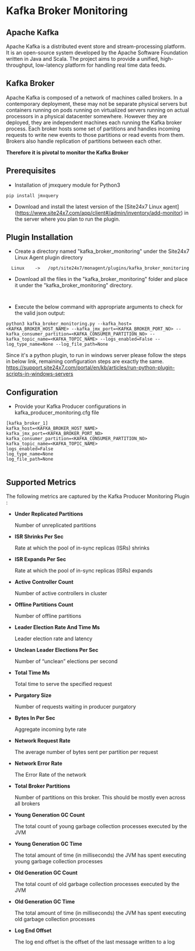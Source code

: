 # **Kafka Broker Monitoring**

## Apache Kafka

Apache Kafka is a distributed event store and stream-processing platform. It is an open-source system developed by the Apache Software Foundation written in Java and Scala. The project aims to provide a unified, high-throughput, low-latency platform for handling real time data feeds.

## Kafka Broker

Apache Kafka is composed of a network of machines called brokers. In a contemporary deployment, these may not be separate physical servers but containers running on pods running on virtualized servers running on actual processors in a physical datacenter somewhere. However they are deployed, they are independent machines each running the Kafka broker process. Each broker hosts some set of partitions and handles incoming requests to write new events to those partitions or read events from them. Brokers also handle replication of partitions between each other.



**Therefore it is pivotal to monitor the Kafka Broker**

## Prerequisites
 - Installation of jmxquery module for Python3
```
pip install jmxquery
```

 - Download and install the latest version of the [Site24x7 Linux agent] (https://www.site24x7.com/app/client#/admin/inventory/add-monitor) in the server where you plan to run the plugin.

## Plugin Installation

- Create a directory named "kafka_broker_monitoring" under the Site24x7 Linux Agent plugin directory

```
  Linux    ->   /opt/site24x7/monagent/plugins/kafka_broker_monitoring
```

 - Download all the files in the "kafka_broker_monitoring" folder and place it under the "kafka_broker_monitoring" directory. 

```


```

- Execute the below command with appropriate arguments to check for the valid json output:

```
python3 kafka_broker_monitoring.py --kafka_host=<KAFKA_BROKER_HOST_NAME> --kafka_jmx_port=<KAFKA_BROKER_PORT_NO> --kafka_consumer_partition=<KAFKA_CONSUMER_PARTITION_NO> --kafka_topic_name=<KAFKA_TOPIC_NAME> --logs_enabled=False --log_type_name=None --log_file_path=None
```
Since it's a python plugin, to run in windows server please follow the steps in below link, remaining configuration steps are exactly the same.
https://support.site24x7.com/portal/en/kb/articles/run-python-plugin-scripts-in-windows-servers


## Configuration

- Provide your Kafka Producer configurations in kafka_producer_monitoring.cfg file

```
[kafka_broker_1]
kafka_host=<KAFKA_BROKER_HOST_NAME>
kafka_jmx_port=<KAFKA_BROKER_PORT_NO>
kafka_consumer_partition=<KAFKA_CONSUMER_PARTITION_NO>
kafka_topic_name=<KAFKA_TOPIC_NAME>
logs_enabled=False
log_type_name=None
log_file_path=None


```

## Supported Metrics
The following metrics are captured by the Kafka Producer Monitoring Plugin :

- **Under Replicated Partitions**
    
    Number of unreplicated partitions

- **ISR Shrinks Per Sec**
    
    Rate at which the pool of in-sync replicas (ISRs) shrinks

- **ISR Expands Per Sec**

    Rate at which the pool of in-sync replicas (ISRs) expands

- **Active Controller Count**

    Number of active controllers in cluster

- **Offline Partitions Count**

    Number of offline partitions

- **Leader Election Rate And Time Ms**

    Leader election rate and latency

- **Unclean Leader Elections Per Sec**

    Number of “unclean” elections per second

- **Total Time Ms**

    Total time to serve the specified request



- **Purgatory Size**

    Number of requests waiting in producer purgatory

- **Bytes In Per Sec**

    Aggregate incoming byte rate

- **Network Request Rate**

    The average number of bytes sent per partition per request

- **Network Error Rate**

    The Error Rate of the network


- **Total Broker Partitions**

    Number of partitions on this broker. This should be mostly even across all brokers

- **Young Generation GC Count**

    The total count of young garbage collection processes executed by the JVM

- **Young Generation GC Time**

    The total amount of time (in milliseconds) the JVM has spent executing young garbage collection processes

- **Old Generation GC Count**

    The total count of old garbage collection processes executed by the JVM

- **Old Generation GC Time**

    The total amount of time (in milliseconds) the JVM has spent executing old garbage collection processes

- **Log End Offset**

    The log end offset is the offset of the last message written to a log


